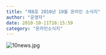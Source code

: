 ```yaml
---
title: "제8호 2010년 10월 온라인 소식지"
author: "운영자"
date: 2010-10-11T16:15:59
category: "온라인소식지"
---
```


![10news.jpg](/files/attach/images/1659/675/001/a8439292999c554498981c293794778a)
